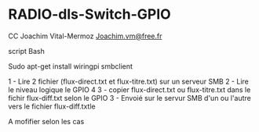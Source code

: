 # RADIO-dls-Switch-GPIO

CC Joachim Vital-Mermoz Joachim.vm@free.fr

script Bash

Sudo apt-get install wiringpi smbclient

1 - Lire 2 fichier (flux-direct.txt et flux-titre.txt) sur un serveur SMB
2 - Lire le niveau logique le GPIO 4
3 - copier flux-direct.txt ou flux-titre.txt dans le fichir flux-diff.txt selon le GPIO
3 - Envoié sur le servur SMB d'un ou l'autre vers le fichier flux-diff.txtle

A mofifier selon les cas  
